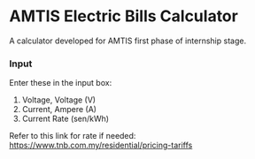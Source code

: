 # AMTIS Electric Bills Calculator
A calculator developed for AMTIS first phase of internship stage. 

### Input
Enter these in the input box:
1. Voltage, Voltage (V) 
2. Current, Ampere (A)
3. Current Rate (sen/kWh)

Refer to this link for rate if needed: https://www.tnb.com.my/residential/pricing-tariffs



